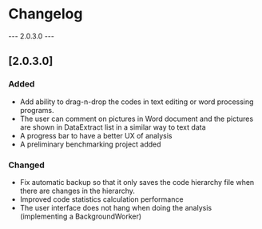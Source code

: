 # Changelog

--- 2.0.3.0 ---

## [2.0.3.0] 
### Added
- Add ability to drag-n-drop the codes in text editing or word processing programs.
- The user can comment on pictures in Word document and the pictures are shown in DataExtract list in a similar way to text data
- A progress bar to have a better UX of analysis
- A preliminary benchmarking project added

### Changed
- Fix automatic backup so that it only saves the code hierarchy file when there are changes in the hierarchy.
- Improved code statistics calculation performance
- The user interface does not hang when doing the analysis (implementing a BackgroundWorker)

